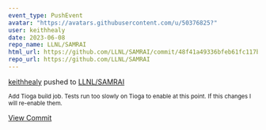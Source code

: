 ```yaml
---
event_type: PushEvent
avatar: "https://avatars.githubusercontent.com/u/50376825?"
user: keithhealy
date: 2023-06-08
repo_name: LLNL/SAMRAI
html_url: https://github.com/LLNL/SAMRAI/commit/48f41a49336bfeb61fc117bf2eead98dc8ccd41f
repo_url: https://github.com/LLNL/SAMRAI
---
```


<a href='https://github.com/keithhealy' target='_blank'>keithhealy</a> pushed to <a href='https://github.com/LLNL/SAMRAI' target='_blank'>LLNL/SAMRAI</a>

<small>Add Tioga build job.
Tests run too slowly on Tioga to enable at this point.
If this changes I will re-enable them.</small>

<a href='https://github.com/LLNL/SAMRAI/commit/48f41a49336bfeb61fc117bf2eead98dc8ccd41f' target='_blank'>View Commit</a>